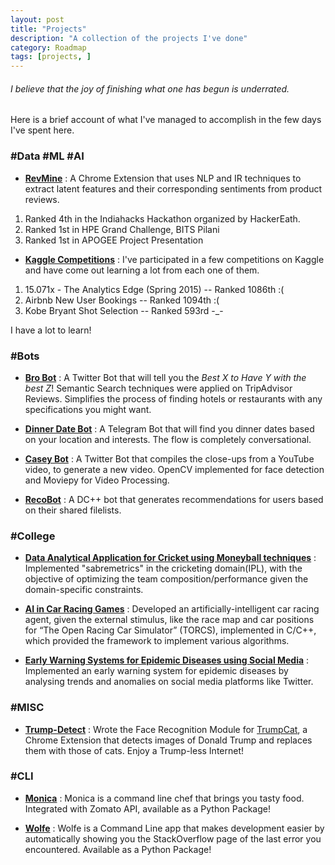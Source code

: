 ```yaml
---
layout: post
title: "Projects"
description: "A collection of the projects I've done"
category: Roadmap
tags: [projects, ]
---
```


###### I believe that the joy of *finishing what one has begun* is underrated.

Here is a brief account of what I've managed to accomplish in the few days I've spent here.

### #Data #ML #AI

- [**RevMine**](https://bit.ly/revmine) : A Chrome Extension that uses NLP and IR techniques to extract latent features and their corresponding sentiments from product reviews.   
 1. Ranked 4th in the Indiahacks Hackathon organized by HackerEath.
 2. Ranked 1st in HPE Grand Challenge, BITS Pilani
 3. Ranked 1st in APOGEE Project Presentation

- [**Kaggle Competitions**](https://www.kaggle.com/shubh24/) : I've participated in a few competitions on Kaggle and have come out learning a lot from each one of them. 
 1. 15.071x - The Analytics Edge (Spring 2015) -- Ranked 1086th :(
 2. Airbnb New User Bookings -- Ranked 1094th :(
 3. Kobe Bryant Shot Selection -- Ranked 593rd -_-

I have a lot to learn!

### #Bots

- [**Bro Bot**](https://twitter.com/search?q=%23AskBro) : A Twitter Bot that will tell you the *Best X to Have Y with the best Z*! Semantic Search techniques were applied on TripAdvisor Reviews. Simplifies the process of finding hotels or restaurants with any specifications you might want.

- [**Dinner Date Bot**](https://telegram.me/dinnerdatebot) : A Telegram Bot that will find you dinner dates based on your location and interests. The flow is completely conversational.

- [**Casey Bot**](https://twitter.com/search?q=%23CaseyBot) : A Twitter Bot that compiles the close-ups from a YouTube video, to generate a new video. OpenCV implemented for face detection and Moviepy for Video Processing.

- [**RecoBot**](https://github.com/h4ck3rk3y/recobot) : A DC++ bot that generates recommendations for users based on their shared filelists. 


### #College

- [**Data Analytical Application for Cricket using Moneyball techniques**](https://arxiv.org/submit/1479866/view) : Implemented "sabremetrics" in the cricketing domain(IPL), with the objective of optimizing the team composition/performance given the domain-specific constraints.

- [**AI in Car Racing Games**](https://drive.google.com/open?id=1ZvGmaxpjYXiGTqSFGTuGkpussPrq8sG6Q40uqFbtb78) : Developed an artificially-intelligent car racing agent, given the external stimulus, like the race map and car positions for “The Open Racing Car Simulator” (TORCS), implemented in C/C++, which provided the framework to implement various algorithms.

- [**Early Warning Systems for Epidemic Diseases using Social Media**](https://docs.google.com/document/d/1smK4jNKFrIHiifp0va9QpXRqzWK862HRY2ZKvjKlmOw/edit?usp=sharing) : Implemented an early warning system for epidemic diseases by analysing trends and anomalies on social media platforms like Twitter.

### #MISC

- [**Trump-Detect**](https://github.com/shubh24/Trump-Detect) : Wrote the Face Recognition Module for [TrumpCat](https://chrome.google.com/webstore/detail/trumpcat/), a Chrome Extension that detects images of Donald Trump and replaces them with those of cats. Enjoy a Trump-less Internet!

### #CLI

- [**Monica**](https://github.com/Zephrys/monica/) : Monica is a command line chef that brings you tasty food. Integrated with Zomato API, available as a Python Package!

- [**Wolfe**](https://github.com/h4ck3rk3y/wolfe) : Wolfe is a Command Line app that makes development easier by automatically showing you the StackOverflow page of the last error you encountered. Available as a Python Package!
